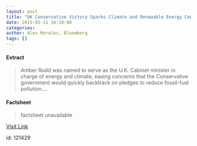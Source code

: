 ```yaml
---
layout: post
title: "UK Conservative Victory Sparks Climate and Renewable Energy Concerns"
date: 2015-05-11 16:19:00
categories: 
author: Alex Morales, Bloomberg
tags: []
---
```



#### Extract
>Amber Rudd was named to serve as the U.K. Cabinet minister in charge of energy and climate, easing concerns that the Conservative government would quickly backtrack on pledges to reduce fossil-fuel pollution....

#### Factsheet
>factsheet unavailable

[Visit Link](http://www.renewableenergyworld.com/rea/news/article/2015/05/uk-conservative-victory-sparks-climate-and-renewable-energy-concerns?cmpid=rss)

id:  121429


